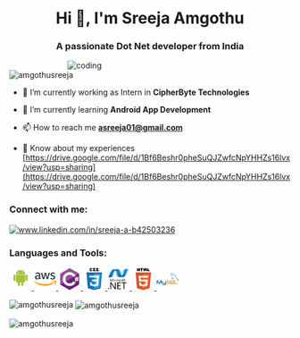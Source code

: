 <h1 align="center">Hi 👋, I'm Sreeja Amgothu</h1>
<h3 align="center">A passionate Dot Net developer from India</h3>

<img align="right" alt="coding" width="400" src="https://camo.githubusercontent.com/b70081ec9c6d16a35bf18610619030bfc810cda3118051cf75ace93700e233c1/68747470733a2f2f63646e2e6472696262626c652e636f6d2f75736572732f313336343032392f73637265656e73686f74732f31363039333236382f6d656469612f36386538326137666234393034363134613930363664366235343063313462322e676966">

<p align="left"> <img src="https://komarev.com/ghpvc/?username=amgothusreeja&label=Profile%20views&color=0e75b6&style=flat" alt="amgothusreeja" /> </p>

- 🔭 I’m currently working as Intern in **CipherByte Technologies**

- 🌱 I’m currently learning **Android App Development**

- 📫 How to reach me **asreeja01@gmail.com**

- 📄 Know about my experiences [https://drive.google.com/file/d/1Bf6Beshr0pheSuQJZwfcNpYHHZs16lvx/view?usp=sharing](https://drive.google.com/file/d/1Bf6Beshr0pheSuQJZwfcNpYHHZs16lvx/view?usp=sharing)

<h3 align="left">Connect with me:</h3>
<p align="left">
<a href="https://linkedin.com/in/www.linkedin.com/in/sreeja-a-b42503236" target="blank"><img align="center" src="https://raw.githubusercontent.com/rahuldkjain/github-profile-readme-generator/master/src/images/icons/Social/linked-in-alt.svg" alt="www.linkedin.com/in/sreeja-a-b42503236" height="30" width="40" /></a>
</p>

<h3 align="left">Languages and Tools:</h3>
<p align="left"> <a href="https://developer.android.com" target="_blank" rel="noreferrer"> <img src="https://raw.githubusercontent.com/devicons/devicon/master/icons/android/android-original-wordmark.svg" alt="android" width="40" height="40"/> </a> <a href="https://aws.amazon.com" target="_blank" rel="noreferrer"> <img src="https://raw.githubusercontent.com/devicons/devicon/master/icons/amazonwebservices/amazonwebservices-original-wordmark.svg" alt="aws" width="40" height="40"/> </a> <a href="https://www.w3schools.com/cs/" target="_blank" rel="noreferrer"> <img src="https://raw.githubusercontent.com/devicons/devicon/master/icons/csharp/csharp-original.svg" alt="csharp" width="40" height="40"/> </a> <a href="https://www.w3schools.com/css/" target="_blank" rel="noreferrer"> <img src="https://raw.githubusercontent.com/devicons/devicon/master/icons/css3/css3-original-wordmark.svg" alt="css3" width="40" height="40"/> </a> <a href="https://dotnet.microsoft.com/" target="_blank" rel="noreferrer"> <img src="https://raw.githubusercontent.com/devicons/devicon/master/icons/dot-net/dot-net-original-wordmark.svg" alt="dotnet" width="40" height="40"/> </a> <a href="https://www.w3.org/html/" target="_blank" rel="noreferrer"> <img src="https://raw.githubusercontent.com/devicons/devicon/master/icons/html5/html5-original-wordmark.svg" alt="html5" width="40" height="40"/> </a> <a href="https://www.mysql.com/" target="_blank" rel="noreferrer"> <img src="https://raw.githubusercontent.com/devicons/devicon/master/icons/mysql/mysql-original-wordmark.svg" alt="mysql" width="40" height="40"/> </a> </p>

<p><img align="left" src="https://github-readme-stats.vercel.app/api/top-langs?username=amgothusreeja&show_icons=true&locale=en&layout=compact" alt="amgothusreeja" /></p>

<p>&nbsp;<img align="center" src="https://github-readme-stats.vercel.app/api?username=amgothusreeja&show_icons=true&locale=en" alt="amgothusreeja" /></p>

<p><img align="center" src="https://github-readme-streak-stats.herokuapp.com/?user=amgothusreeja&" alt="amgothusreeja" /></p>
